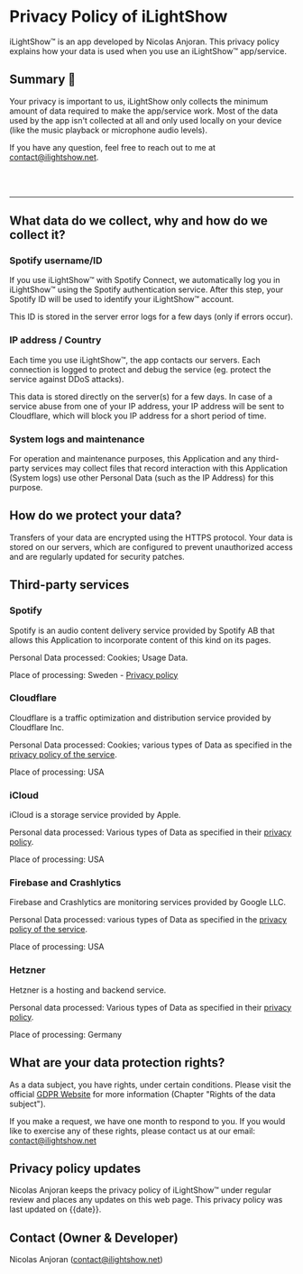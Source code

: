 # Privacy Policy of **iLightShow**

iLightShow™ is an app developed by Nicolas Anjoran. This privacy policy explains how your data is used when you use an iLightShow™ app/service.


## Summary 📝
Your privacy is important to us, iLightShow only collects the minimum amount of data required to make the app/service work. Most of the data used by the app isn't collected at all and only used locally on your device (like the music playback or microphone audio levels).

If you have any question, feel free to reach out to me at contact@ilightshow.net.

<br><br><hr>

## What data do we collect, why and how do we collect it?

### Spotify username/ID
If you use iLightShow™ with Spotify Connect, we automatically log you in iLightShow™ using the Spotify authentication service. After this step, your Spotify ID will be used to identify your iLightShow™ account. 

This ID is stored in the server error logs for a few days (only if errors occur).

### IP address / Country
Each time you use iLightShow™, the app contacts our servers. Each connection is logged to protect and debug the service (eg. protect the service against DDoS attacks).

This data is stored directly on the server(s) for a few days. In case of a service abuse from one of your IP address, your IP address will be sent to Cloudflare, which will block you IP address for a short period of time.

### System logs and maintenance
For operation and maintenance purposes, this Application and any third-party services may collect files that record interaction with this Application (System logs) use other Personal Data (such as the IP Address) for this purpose.

## How do we protect your data?
Transfers of your data are encrypted using the HTTPS protocol. Your data is stored on our servers, which are configured to prevent unauthorized access and are regularly updated for security patches.

## Third-party services

### Spotify
Spotify is an audio content delivery service provided by Spotify AB that allows this Application to incorporate content of this kind on its pages.

Personal Data processed: Cookies; Usage Data.

Place of processing: Sweden - [Privacy policy](https://www.spotify.com/us/legal/privacy-policy)

### Cloudflare
Cloudflare is a traffic optimization and distribution service provided by Cloudflare Inc.

Personal Data processed: Cookies; various types of Data as specified in the [privacy policy of the service](https://www.cloudflare.com/privacypolicy/).

Place of processing: USA

### iCloud
iCloud is a storage service provided by Apple.

Personal data processed: Various types of Data as specified in their [privacy policy](https://www.apple.com/legal/privacy).

Place of processing: USA

### Firebase and Crashlytics
Firebase and Crashlytics are monitoring services provided by Google LLC.

Personal Data processed: various types of Data as specified in the [privacy policy of the service](https://policies.google.com/privacy).

Place of processing: USA

### Hetzner 
Hetzner is a hosting and backend service.

Personal data processed: Various types of Data as specified in their [privacy policy](https://www.hetzner.com/rechtliches/datenschutz).

Place of processing: Germany

## What are your data protection rights?
As a data subject, you have rights, under certain conditions. Please visit the official [GDPR Website](https://gdpr-info.eu) for more information (Chapter "Rights of the data subject").

If you make a request, we have one month to respond to you. If you would like to exercise any of these rights, please contact us at our email: contact@ilightshow.net

## Privacy policy updates
Nicolas Anjoran keeps the privacy policy of iLightShow™ under regular review and places any updates on this web page. This privacy policy was last updated on {{date}}.

## Contact (Owner & Developer)
Nicolas Anjoran (contact@ilightshow.net)


